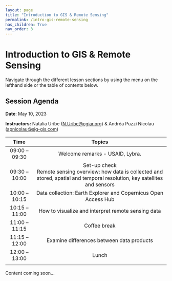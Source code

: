 ```yaml
---
layout: page
title: "Introduction to GIS & Remote Sensing"
permalink: /intro-gis-remote-sensing
has_children: True
nav_order: 3
---
```


# Introduction to GIS & Remote Sensing

Navigate through the different lesson sections by using the menu on the lefthand side or the table of contents below.

## Session Agenda

**Date**: May 10, 2023

**Instructors:** Natalia Uribe ([N.Uribe@cgiar.org](N.Uribe@cgiar.org)) & Andréa Puzzi Nicolau ([apnicolau@sig-gis.com](apnicolau@sig-gis.com))

|      Time     |                                                                 Topics                                                                 |
|:-------------:|:--------------------------------------------------------------------------------------------------------------------------------------:|
| 09:00 – 09:30 |                                                     Welcome remarks - USAID, Lybra.                                                    |
| 09:30 – 10:00 | Set-up check<br>Remote sensing overview: how data is collected and stored, spatial and temporal resolution, key satellites and sensors |
| 10:00 – 10:15 |                                     Data collection: Earth Explorer and Copernicus Open Access Hub                                     |
| 10:15 – 11:00 |                     How to visualize and interpret remote sensing data                    |
| 11:00 – 11:15 |                                                              Coffee break                                                              |
| 11:15 – 12:00 |                        Examine differences between data products                        |
| 12:00 – 13:00 |                                                                  Lunch                                                                 |
                                                      |
Content coming soon...
